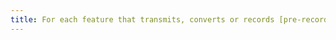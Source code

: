 ```yaml
---
title: For each feature that transmits, converts or records [pre-recorded time-synchronised media](#time-based-media-audio-video-and-synchronised) that has a [caption](#synchronised-captions-media-object) track, at the end of the process, are the subtitles correctly preserved?
---
```

